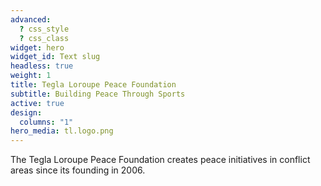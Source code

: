 ```yaml
---
advanced:
  ? css_style
  ? css_class
widget: hero
widget_id: Text slug
headless: true
weight: 1
title: Tegla Loroupe Peace Foundation
subtitle: Building Peace Through Sports
active: true
design:
  columns: "1"
hero_media: tl.logo.png
---
```

The Tegla Loroupe Peace Foundation creates peace initiatives in conflict areas since its founding in 2006.
